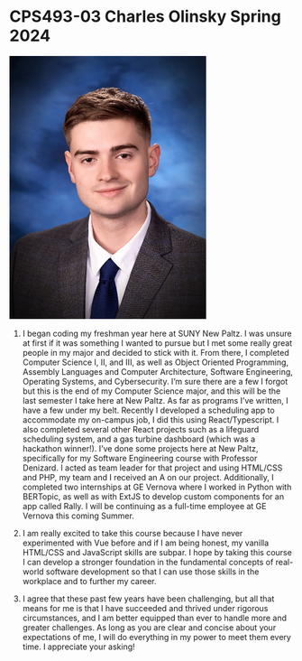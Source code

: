 # CPS493-03 Charles Olinsky Spring 2024

![Image of Charles Olinsky](image.png)

1. I began coding my freshman year here at SUNY New Paltz. I was unsure at first if it was something I wanted to pursue but I met some really great people in my major and decided to stick with it. From there, I completed Computer Science I, II, and III, as well as Object Oriented Programming, Assembly Languages and Computer Architecture, Software Engineering, Operating Systems, and Cybersecurity. I’m sure there are a few I forgot but this is the end of my Computer Science major, and this will be the last semester I take here at New Paltz. As far as programs I’ve written, I have a few under my belt. Recently I developed a scheduling app to accommodate my on-campus job, I did this using React/Typescript. I also completed several other React projects such as a lifeguard scheduling system, and a gas turbine dashboard (which was a hackathon winner!). I’ve done some projects here at New Paltz, specifically for my Software Engineering course with Professor Denizard. I acted as team leader for that project and using HTML/CSS and PHP, my team and I received an A on our project. Additionally, I completed two internships at GE Vernova where I worked in Python with BERTopic, as well as with ExtJS to develop custom components for an app called Rally. I will be continuing as a full-time employee at GE Vernova this coming Summer.

2. I am really excited to take this course because I have never experimented with Vue before and if I am being honest, my vanilla HTML/CSS and JavaScript skills are subpar. I hope by taking this course I can develop a stronger foundation in the fundamental concepts of real-world software development so that I can use those skills in the workplace and to further my career.

3. I agree that these past few years have been challenging, but all that means for me is that I have succeeded and thrived under rigorous circumstances, and I am better equipped than ever to handle more and greater challenges. As long as you are clear and concise about your expectations of me, I will do everything in my power to meet them every time. I appreciate your asking!
